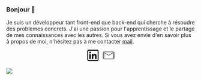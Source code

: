 ### Bonjour 👋

Je suis un développeur tant front-end que back-end qui cherche à résoudre des problèmes concrets. J'ai une passion pour l'apprentissage et le partage de mes connaissances avec les autres. 
Si vous avez envie d'en savoir plus à propos de moi, n'hésitez pas à me contacter [mail](mailto:matthewhons19@gmail.com).

<p align='center'>
<a href="https://www.linkedin.com/in/matthew-hons/"><img height="30" src="./linkedin.png"></a>&nbsp;&nbsp;
<a href="mailto:matthewhons19@gmail.com"><img height="30" src="./mail.png"></a>
</p>
<!-- <img align="center" src="https://github-readme-stats.vercel.app/api/top-langs/?username=MatthewHons&layout=compact" /> -->
<img align="center" src="https://github-readme-stats.vercel.app/api?username=MatthewHons&count_private=true&show_icons=true&theme=dark" />
